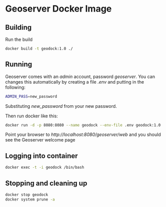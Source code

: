 # Geoserver Docker Image

## Building 
Run the build
```bash
docker build -t geodock:1.0 ./
```

## Running
Geoserver comes with an *admin* account, password *geoserver*. You can changes this automatically by creating a file *.env* and putting in the following:
```bash
ADMIN_PASS=new_password
```
Substituting *new_password* from your new password.

Then run docker like this:
```bash
docker run -d -p 8080:8080 --name geodock --env-file .env geodock:1.0
```
Point your browser to *http://localhost:8080/geoserver/web* and you should see the Geoserver welcome page

## Logging into container
```bash
docker exec -t -i geodock /bin/bash
```

## Stopping and cleaning up
```bash
docker stop geodock
docker system prune -a
```
